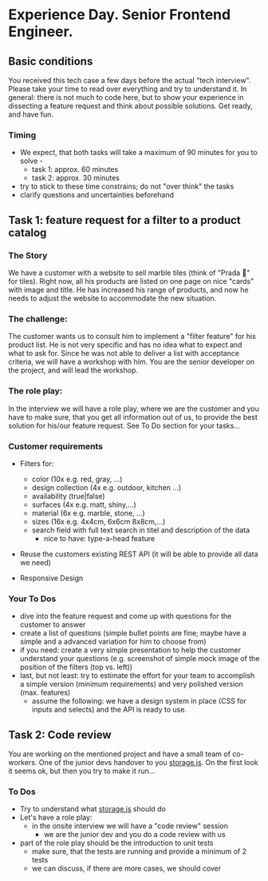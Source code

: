 # Experience Day. Senior Frontend Engineer.

## Basic conditions

You received this tech case a few days before the actual "tech interview". Please take your time to read over everything and try to understand it.
In general: there is not much to code here, but to show your experience in dissecting a feature request and think about possible solutions. Get ready, and have fun.

### Timing

- We expect, that both tasks will take a maximum of 90 minutes for you to solve -
  - task 1: approx. 60 minutes
  - task 2: approx. 30 minutes
- try to stick to these time constrains; do not "over think" the tasks
- clarify questions and uncertainties beforehand

## Task 1: feature request for a filter to a product catalog

### The Story

We have a customer with a website to sell marble tiles (think of "Prada 👜" for tiles).
Right now, all his products are listed on one page on nice "cards" with image and title.
He has increased his range of products, and now he needs to adjust the website to accommodate the new situation.

### The challenge:

The customer wants us to consult him to implement a "filter feature" for his product list. He is not very specific and has no idea what to expect and what to ask for. Since he was not able to deliver a list with acceptance criteria, we will have a workshop with him.
You are the senior developer on the project, and will lead the workshop.

### The role play:

In the interview we will have a role play, where we are the customer and you have to make sure, that you get all information out of us, to provide the best solution for his/our feature request.
See To Do section for your tasks…

### Customer requirements

- Filters for:

  - color (10x e.g. red, gray, …)
  - design collection (4x e.g. outdoor, kitchen …)
  - availability (true|false)
  - surfaces (4x e.g. matt, shiny,…)
  - material (6x e.g. marble, stone, …)
  - sizes (16x e.g. 4x4cm, 6x6cm 8x8cm,…)
  - search field with full text search in titel and description of the data
    - nice to have: type-a-head feature

- Reuse the customers existing REST API (it will be able to provide all data we need)
- Responsive Design

### Your To Dos

- dive into the feature request and come up with questions for the customer to answer
- create a list of questions (simple bullet points are fine; maybe have a simple and a advanced variation for him to choose from)
- if you need: create a very simple presentation to help the customer understand your questions (e.g. screenshot of simple mock image of the position of the filters (top vs. left))
- last, but not least: try to estimate the effort for your team to accomplish a simple version (minimum requirements) and very polished version (max. features)
  - assume the following: we have a design system in place (CSS for inputs and selects) and the API is ready to use.

## Task 2: Code review

You are working on the mentioned project and have a small team of co-workers.
One of the junior devs handover to you [storage.js](./src/storage.js). On the first look it seems ok, but then you try to make it run...

### To Dos

- Try to understand what [storage.js](./src/storage.js) should do
- Let's have a role play:
  - in the onsite interview we will have a "code review" session
    - we are the junior dev and you do a code review with us
- part of the role play should be the introduction to unit tests
  - make sure, that the tests are running and provide a minimum of 2 tests
  - we can discuss, if there are more cases, we should cover
